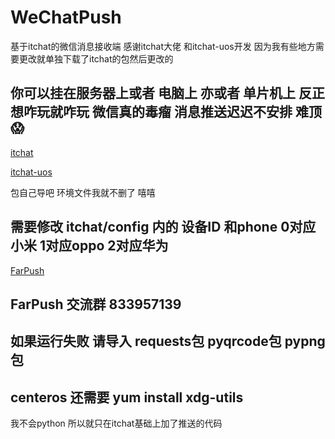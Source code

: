 # WeChatPush
基于itchat的微信消息接收端 感谢itchat大佬 和itchat-uos开发 因为我有些地方需要更改就单独下载了itchat的包然后更改的

## 你可以挂在服务器上或者 电脑上 亦或者 单片机上 反正想咋玩就咋玩 微信真的毒瘤 消息推送迟迟不安排 难顶 😱

[itchat](https://github.com/littlecodersh/ItChat)

[itchat-uos](https://github.com/why2lyj/ItChat-UOS)

包自己导吧
环境文件我就不删了
嘻嘻
## 需要修改 itchat/config 内的 设备ID 和phone 0对应小米 1对应oppo 2对应华为
[FarPush](www.coolapk.com/apk/com.farplace.farpush)
## FarPush 交流群 833957139
## 如果运行失败 请导入 requests包 pyqrcode包 pypng包 
## centeros 还需要 yum install xdg-utils
我不会python 所以就只在itchat基础上加了推送的代码

